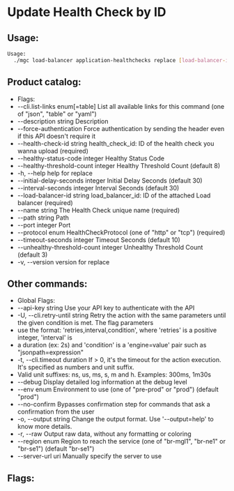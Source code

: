 # Update Health Check by ID

## Usage:
```bash
Usage:
  ./mgc load-balancer application-healthchecks replace [load-balancer-id] [health-check-id] [flags]
```

## Product catalog:
- Flags:
- --cli.list-links enum[=table]         List all available links for this command (one of "json", "table" or "yaml")
- --description string                  Description
- --force-authentication                Force authentication by sending the header even if this API doesn't require it
- --health-check-id string              health_check_id: ID of the health check you wanna upload (required)
- --healthy-status-code integer         Healthy Status Code
- --healthy-threshold-count integer     Healthy Threshold Count (default 8)
- -h, --help                                help for replace
- --initial-delay-seconds integer       Initial Delay Seconds (default 30)
- --interval-seconds integer            Interval Seconds (default 30)
- --load-balancer-id string             load_balancer_id: ID of the attached Load balancer (required)
- --name string                         The Health Check unique name (required)
- --path string                         Path
- --port integer                        Port
- --protocol enum                       HealthCheckProtocol (one of "http" or "tcp") (required)
- --timeout-seconds integer             Timeout Seconds (default 10)
- --unhealthy-threshold-count integer   Unhealthy Threshold Count (default 3)
- -v, --version                             version for replace

## Other commands:
- Global Flags:
- --api-key string           Use your API key to authenticate with the API
- -U, --cli.retry-until string   Retry the action with the same parameters until the given condition is met. The flag parameters
- use the format: 'retries,interval,condition', where 'retries' is a positive integer, 'interval' is
- a duration (ex: 2s) and 'condition' is a 'engine=value' pair such as "jsonpath=expression"
- -t, --cli.timeout duration     If > 0, it's the timeout for the action execution. It's specified as numbers and unit suffix.
- Valid unit suffixes: ns, us, ms, s, m and h. Examples: 300ms, 1m30s
- --debug                    Display detailed log information at the debug level
- --env enum                 Environment to use (one of "pre-prod" or "prod") (default "prod")
- --no-confirm               Bypasses confirmation step for commands that ask a confirmation from the user
- -o, --output string            Change the output format. Use '--output=help' to know more details.
- -r, --raw                      Output raw data, without any formatting or coloring
- --region enum              Region to reach the service (one of "br-mgl1", "br-ne1" or "br-se1") (default "br-se1")
- --server-url uri           Manually specify the server to use

## Flags:
```bash

```

